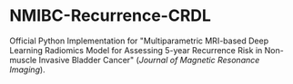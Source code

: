 # NMIBC-Recurrence-CRDL
Official Python Implementation for "Multiparametric MRI-based Deep Learning Radiomics Model for Assessing 5-year Recurrence Risk in Non-muscle Invasive Bladder Cancer" (_Journal of Magnetic Resonance Imaging_).
